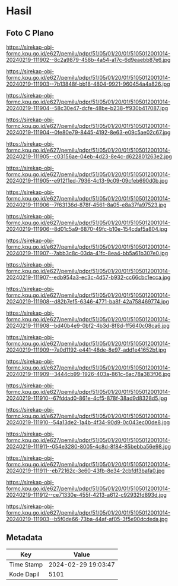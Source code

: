 # Hasil

## Foto C Plano

https://sirekap-obj-formc.kpu.go.id/e627/pemilu/pdpr/51/05/01/20/01/5105012001014-20240219-111902--8c2a9879-458b-4a54-a17c-6d9eaebb87e6.jpg

https://sirekap-obj-formc.kpu.go.id/e627/pemilu/pdpr/51/05/01/20/01/5105012001014-20240219-111903--7b13848f-bb18-4804-9921-960454a4a826.jpg

https://sirekap-obj-formc.kpu.go.id/e627/pemilu/pdpr/51/05/01/20/01/5105012001014-20240219-111904--58c30e47-dcfe-48be-b238-ff930b417087.jpg

https://sirekap-obj-formc.kpu.go.id/e627/pemilu/pdpr/51/05/01/20/01/5105012001014-20240219-111904--0fe80e79-8445-4192-8e63-e09c5ae02c67.jpg

https://sirekap-obj-formc.kpu.go.id/e627/pemilu/pdpr/51/05/01/20/01/5105012001014-20240219-111905--c03156ae-04eb-4d23-8e4c-d622801263e2.jpg

https://sirekap-obj-formc.kpu.go.id/e627/pemilu/pdpr/51/05/01/20/01/5105012001014-20240219-111905--e912f1ed-7936-4c13-9c09-09cfeb690d0b.jpg

https://sirekap-obj-formc.kpu.go.id/e627/pemilu/pdpr/51/05/01/20/01/5105012001014-20240219-111906--7f63136d-878f-4561-8a05-e8a37fa97523.jpg

https://sirekap-obj-formc.kpu.go.id/e627/pemilu/pdpr/51/05/01/20/01/5105012001014-20240219-111906--8d01c5a9-6870-49fc-b10e-154cdaf5a804.jpg

https://sirekap-obj-formc.kpu.go.id/e627/pemilu/pdpr/51/05/01/20/01/5105012001014-20240219-111907--7abb3c8c-03da-41fc-8ea4-bb5a61b307e0.jpg

https://sirekap-obj-formc.kpu.go.id/e627/pemilu/pdpr/51/05/01/20/01/5105012001014-20240219-111907--edb954a3-ec3c-4d57-b932-cc66cbc1ecca.jpg

https://sirekap-obj-formc.kpu.go.id/e627/pemilu/pdpr/51/05/01/20/01/5105012001014-20240219-111908--d82b7ef5-6346-4771-ba8f-42a758469774.jpg

https://sirekap-obj-formc.kpu.go.id/e627/pemilu/pdpr/51/05/01/20/01/5105012001014-20240219-111908--bd40b4e9-0bf2-4b3d-8f8d-ff5640c08ca6.jpg

https://sirekap-obj-formc.kpu.go.id/e627/pemilu/pdpr/51/05/01/20/01/5105012001014-20240219-111909--7a0d1192-e441-48de-8e97-add1e41652bf.jpg

https://sirekap-obj-formc.kpu.go.id/e627/pemilu/pdpr/51/05/01/20/01/5105012001014-20240219-111909--3444cb99-1926-403a-861c-6ac78a383f06.jpg

https://sirekap-obj-formc.kpu.go.id/e627/pemilu/pdpr/51/05/01/20/01/5105012001014-20240219-111910--67fddad0-861e-4cf5-878f-38ad9d8328d5.jpg

https://sirekap-obj-formc.kpu.go.id/e627/pemilu/pdpr/51/05/01/20/01/5105012001014-20240219-111910--54a13de2-1a4b-4f34-90d9-0c043ec00de8.jpg

https://sirekap-obj-formc.kpu.go.id/e627/pemilu/pdpr/51/05/01/20/01/5105012001014-20240219-111911--054e3280-8005-4c8d-8f84-85bebba56e98.jpg

https://sirekap-obj-formc.kpu.go.id/e627/pemilu/pdpr/51/05/01/20/01/5105012001014-20240219-111911--eb72162c-3e60-43fb-8e34-2cbfdf3bafa0.jpg

https://sirekap-obj-formc.kpu.go.id/e627/pemilu/pdpr/51/05/01/20/01/5105012001014-20240219-111912--ce71330e-455f-4213-a612-c92932fd893d.jpg

https://sirekap-obj-formc.kpu.go.id/e627/pemilu/pdpr/51/05/01/20/01/5105012001014-20240219-111903--b5f0de66-73ba-44af-af05-3f5e90dcdeda.jpg


## Metadata

| Key        | Value               |
| ---------- | ------------------- |
| Time Stamp | 2024-02-29 19:03:47 |
| Kode Dapil | 5101                |



